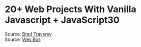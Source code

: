 # 20+ Web Projects With Vanilla Javascript + JavaScript30

Source: [Brad Traversy](https://github.com/bradtraversy/vanillawebprojects)  
Source: [Wes Bos](https://javascript30.com/)
